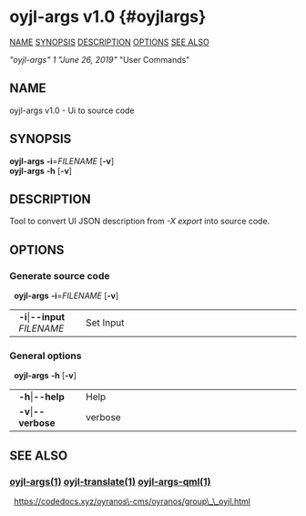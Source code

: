 # oyjl\-args v1.0 {#oyjlargs}
[NAME](#name) [SYNOPSIS](#synopsis) [DESCRIPTION](#description) [OPTIONS](#options) [SEE ALSO](#seealso) 

*"oyjl\-args"* *1* *"June 26, 2019"* "User Commands"
## NAME <a name="name"></a>
oyjl\-args v1.0 \- Ui to source code
## SYNOPSIS <a name="synopsis"></a>
**oyjl\-args** <strong>\-i</strong>=<em>FILENAME</em> [<strong>\-v</strong>]
<br />
**oyjl\-args** <strong>\-h</strong> [<strong>\-v</strong>]
## DESCRIPTION <a name="description"></a>
Tool to convert UI JSON description from *\-X export* into source code.
## OPTIONS <a name="options"></a>
### Generate source code
&nbsp;&nbsp;**oyjl\-args** <strong>\-i</strong>=<em>FILENAME</em> [<strong>\-v</strong>]

<table style='width:100%'>
 <tr><td style='padding\-left:1em;padding-right:1em;vertical-align:top;width:25%'><strong>-i</strong>|<strong>--input</strong> <em>FILENAME</em></td> <td>Set Input </tr>
</table>

### General options
&nbsp;&nbsp;**oyjl-args** <strong>\-h</strong> [<strong>\-v</strong>]

<table style='width:100%'>
 <tr><td style='padding\-left:1em;padding-right:1em;vertical-align:top;width:25%'><strong>-h</strong>|<strong>--help</strong></td> <td>Help</td> </tr>
 <tr><td style='padding-left:1em;padding-right:1em;vertical-align:top;width:25%'><strong>-v</strong>|<strong>--verbose</strong></td> <td>verbose</td> </tr>
</table>

## SEE ALSO <a name="seealso"></a>
###  [oyjl-args](oyjlargs.html)<a href="oyjlargs.md">(1)</a>  [oyjl\-translate](oyjltranslate.html)<a href="oyjltranslate.md">(1)</a>  [oyjl\-args\-qml](oyjlargsqml.html)<a href="oyjlargsqml.md">(1)</a>
&nbsp;&nbsp;https://codedocs.xyz/oyranos\-cms/oyranos/group\_\_oyjl.html

